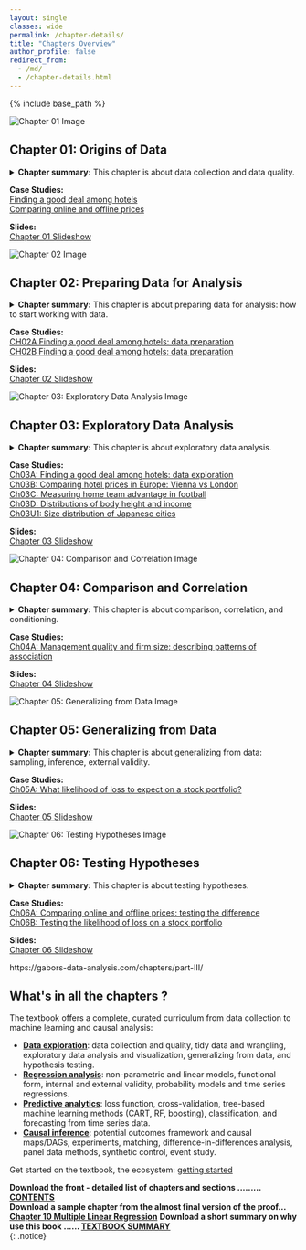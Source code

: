 ```yaml
---
layout: single
classes: wide
permalink: /chapter-details/
title: "Chapters Overview"
author_profile: false
redirect_from:
  - /md/
  - /chapter-details.html
---
```


{% include base_path %}

<div class="chapters">

<div class="chapter-card" id="chapter-01">
  <img src="/images/chapter-images/ch01-fig.png" alt="Chapter 01 Image">
  <div class="chapter-summary">
    <h2 class="chapter-title">Chapter 01: Origins of Data</h2>
    <details>
<summary><strong>Chapter summary:</strong> This chapter is about data collection and data quality.</summary>
      <p>This chapter starts by introducing <strong>key concepts of data</strong>. It then describes the most important <strong>methods of data collection</strong> used in business, economics, and policy analysis, such as <strong>web scraping</strong>, <strong>using administrative sources</strong>, and <strong>conducting surveys</strong>. We introduce aspects of data quality, such as <strong>validity and reliability of variables</strong> and <strong>coverage of observations</strong>. We discuss how to assess and link data quality to how the data was collected. We devote a section to <strong>Big Data</strong> to understand what it is and how it may differ from more traditional data. This chapter also covers <strong>sampling</strong>, including <strong>random sampling</strong> and potential biases due to <strong>noncoverage</strong> and <strong>nonresponse</strong>, as well as <strong>ethical issues</strong> and some <strong>good practices in data collection</strong>.</p>
    </details>
    <p>
      <strong>Case Studies:</strong><br>
      <a href="https://gabors-data-analysis.com/casestudies/#ch01a-finding-a-good-deal-among-hotels-data-collection">Finding a good deal among hotels</a><br>
      <a href="https://gabors-data-analysis.com/casestudies/#ch01b-comparing-online-and-offline-prices-data-collection">Comparing online and offline prices</a>
    </p>
    <p>
      <strong>Slides:</strong><br>
      <a href="/images/slides-public/da-public-slides-ch01-v3-2023.pdf">Chapter 01 Slideshow</a>
    </p>
  </div>
</div>

<div class="chapter-card" id="chapter-02">
  <img src="/images/chapter-images/ch02-fig.png" alt="Chapter 02 Image">
  <div class="chapter-summary">
    <h2 class="chapter-title">Chapter 02: Preparing Data for Analysis</h2>
    <details>
      <summary><strong>Chapter summary:</strong> This chapter is about preparing data for analysis: how to start working with data.</summary>
      <p>First, we clarify some concepts: <strong>types of variables</strong>, <strong>types of observations</strong>, <strong>data tables</strong>, and <strong>datasets</strong>. We then turn to the concept of <strong>tidy data</strong>: data tables with the same kinds of observations. We discuss potential issues with observations and variables, and how to deal with those issues. We describe <strong>good practices for the process of data cleaning</strong> and discuss the additional <strong>challenges of working with Big Data</strong>.</p>
        </details>
    <p>
      <strong>Case Studies:</strong><br>
      <a href="https://gabors-data-analysis.com/casestudies/#ch02a-finding-a-good-deal-among-hotels-data-preparation">CH02A Finding a good deal among hotels: data preparation</a><br>
      <a href="https://gabors-data-analysis.com/casestudies/#ch02b-finding-a-good-deal-among-hotels-data-preparation">CH02B Finding a good deal among hotels: data preparation</a>
    </p>
    <p>
      <strong>Slides:</strong><br>
      <a href="/images/slides-public/da-public-slides-ch02-v3-2023.pdf">Chapter 02 Slideshow</a>
    </p>
  </div>
</div>

<div class="chapter-card" id="chapter-03">
  <img src="/images/chapter-images/ch03-fig.png" alt="Chapter 03: Exploratory Data Analysis Image">
  <div class="chapter-summary">
    <h2 class="chapter-title">Chapter 03: Exploratory Data Analysis</h2>
    <details>
      <summary><strong>Chapter summary:</strong> This chapter is about exploratory data analysis.</summary>      
      <p>The chapter starts with <strong>exploratory data analysis</strong> is important. It then discusses some basic concepts such as <strong>frequencies</strong>, <strong>probabilities</strong>, <strong>distributions</strong>, and <strong>extreme values</strong>. It includes guidelines for producing informative graphs and tables for presentation and describes the most important <strong>summary statistics</strong>. The chapter and its appendix also cover some of the most important <strong>theoretical distributions</strong> and their uses.  
</p>
    </details>
    <p>
      <strong>Case Studies:</strong><br>
      <a href="https://gabors-data-analysis.com/casestudies/#ch03a-finding-a-good-deal-among-hotels-data-exploration">Ch03A: Finding a good deal among hotels: data exploration</a><br>
      <a href="https://gabors-data-analysis.com/casestudies/#ch03b-comparing-hotel-prices-in-europe-vienna-vs-london">Ch03B: Comparing hotel prices in Europe: Vienna vs London</a><br>
      <a href="https://gabors-data-analysis.com/casestudies/#ch03c-measuring-home-team-advantage-in-football">Ch03C: Measuring home team advantage in football</a><br>
      <a href="https://gabors-data-analysis.com/casestudies/#ch03d-distributions-of-body-height-and-income">Ch03D: Distributions of body height and income</a><br>
      <a href="https://gabors-data-analysis.com/casestudies/#ch03u1-size-distribution-of-japanese-cities">Ch03U1: Size distribution of Japanese cities</a>
    </p>
    <p>
      <strong>Slides:</strong><br>
      <a href="/images/slides-public/da-public-slides-ch03-v3-2023.pdf">Chapter 03 Slideshow</a>
    </p>
  </div>
</div>

<div class="chapter-card" id="chapter-04">
  <img src="/images/chapter-images/ch04-fig.png" alt="Chapter 04: Comparison and Correlation Image">
  <div class="chapter-summary">
    <h2 class="chapter-title">Chapter 04: Comparison and Correlation</h2>
    <details>
      <summary><strong>Chapter summary:</strong> This chapter is about comparison, correlation, and conditioning.</summary>
      <p>Most methods of data analysis are based on comparing values of one variable, <strong>y</strong>, across observations with different values of another variable, <strong>x</strong>, or more such variables. This chapter instroduces simple methods of such comparison. We start by emphasizing that we need to define both <strong>y</strong> and <strong>x</strong> precisely for meaningful comparisons, and we need to measure them well. We introduce <strong>conditioning</strong>, and we discuss <strong>conditional comparisons</strong>, or further conditioning, which takes values of other variables into account as well. We discuss <strong>conditional probabilities</strong>, <strong>conditional distributions</strong>, and <strong>conditional means</strong>. We introduce the related concepts of <strong>dependence</strong>, <strong>mean-dependence</strong>, and we introduce <strong>covariance</strong> and <strong>correlation</strong>. Throughout the chapter, we discuss informative <strong>visualization</strong> of the various kinds of comparisons.
</p>
    </details>
    <p>
      <strong>Case Studies:</strong><br>
      <a href="https://gabors-data-analysis.com/casestudies/#ch04a-management-quality-and-firm-size-describing-patterns-of-association">Ch04A: Management quality and firm size: describing patterns of association</a>
    </p>
    <p>
      <strong>Slides:</strong><br>
      <a href="/images/slides-public/da-public-slides-ch04-v3-2023.pdf">Chapter 04 Slideshow</a>
    </p>
  </div>
</div>

<div class="chapter-card" id="chapter-05">
  <img src="/images/chapter-images/ch05-fig.png" alt="Chapter 05: Generalizing from Data Image">
  <div class="chapter-summary">
    <h2 class="chapter-title">Chapter 05: Generalizing from Data</h2>
    <details>
      <summary><strong>Chapter summary:</strong> This chapter is about generalizing from data: sampling, inference, external validity.</summary>
      <p>This chapter introduces the conceptual issues with generalizing results from our data to the general pattern we care about and methods of statistical inference.
We start by discussing the <strong>two steps of the process of generalization</strong>: generalizing from the data to the <strong>general pattern our data represents</strong>, such as a population, and assessing how the <strong>general pattern that is relevant for the situation we care about</strong> relates to the general pattern our data represents. The first task is <strong>statistical inference</strong>, the second is assessing <strong>external validity</strong>. We introduce the conceptual framework of <strong>repeated samples</strong> and <strong>estimation</strong>. We introduce <strong>the standard error</strong> and <strong>the confidence interval</strong> that quantify the uncertainty of this step of generalization. We introduce two methods to estimate the standard error, <strong>the bootstrap</strong> and <strong>the standard error formula</strong>. Discussing external validity, we acknowledge that there are no readily available methods to quantify the uncertainty of this step of generalization, but we discuss how we can think about it and how we may use the results of additional data analysis to assess it.
</p>
    </details>
    <p>
      <strong>Case Studies:</strong><br>
      <a href="https://gabors-data-analysis.com/casestudies/#ch05a-what-likelihood-of-loss-to-expect-on-a-stock-portfolio">Ch05A: What likelihood of loss to expect on a stock portfolio?</a>
    </p>
    <p>
      <strong>Slides:</strong><br>
      <a href="/images/slides-public/da-public-slides-ch05-v3-2023.pdf">Chapter 05 Slideshow</a>
    </p>
  </div>
</div>

<div class="chapter-card" id="chapter-06">
  <img src="/images/chapter-images/ch06-fig.png" alt="Chapter 06: Testing Hypotheses Image">
  <div class="chapter-summary">
    <h2 class="chapter-title">Chapter 06: Testing Hypotheses</h2>
    <details>
      <summary><strong>Chapter summary:</strong> This chapter is about testing hypotheses.</summary>
      <p>This chapter introduces the logic and practice of testing hypotheses.
We describe the <strong>steps of hypothesis testing</strong> and discuss two alternative ways to carry it out: one with the help of a <strong>test statistic</strong> and a <strong>critical value</strong>, and another one with the help of a <strong>p-value</strong>. We discuss how decision rules are derived from our desire to control the likelihood of making erroneous decisions (<strong>false positives</strong> and <strong>false negatives</strong>), and how <strong>significance levels</strong>, <strong>power</strong>, and <strong>p-values</strong> are related to the likelihood of those errors.  We focus on testing hypotheses about averages, but, as we show in one of our case studies, this focus is less restrictive than it may appear. The chapter covers <strong>one-sided versus two-sided alternatives</strong>, issues with <strong>testing multiple hypotheses</strong>, the perils of <strong>p-hacking</strong>, and some issues with testing on Big Data.  
</p>
    </details>
    <p>
      <strong>Case Studies:</strong><br>
      <a href="https://gabors-data-analysis.com/casestudies/#ch06a-comparing-online-and-offline-prices-testing-the-difference">Ch06A: Comparing online and offline prices: testing the difference</a><br>
      <a href="https://gabors-data-analysis.com/casestudies/#ch06b-testing-the-likelihood-of-loss-on-a-stock-portfolio">Ch06B: Testing the likelihood of loss on a stock portfolio</a>
    </p>
    <p>
      <strong>Slides:</strong><br>
      <a href="/images/slides-public/da-public-slides-ch06-v3-2023.pdf">Chapter 06 Slideshow</a>
    </p>
  </div>
</div>
https://gabors-data-analysis.com/chapters/part-III/
</div>

## What's in all the chapters ?
The textbook offers a complete, curated curriculum from data collection to machine learning and causal analysis:  
* **[Data exploration](/chapters/part-I/)**: data collection and quality, tidy data and wrangling, exploratory data analysis and visualization, generalizing from data, and hypothesis testing. 
* **[Regression analysis](/chapters/part-II/)**: non-parametric and linear models, functional form, internal and external validity, probability models and time series regressions. 
* **[Predictive analytics](/chapters/part-III/)**: loss function, cross-validation, tree-based machine learning methods (CART, RF, boosting), classification, and forecasting from time series data. 
* **[Causal inference](/chapters/part-IV/)**: potential outcomes framework and causal maps/DAGs, experiments, matching, difference-in-differences analysis, panel data methods, synthetic control, event study.  

Get started on the textbook, the ecosystem: [getting started](/getting-started)

**Download the front - detailed list of chapters and sections ......... [CONTENTS](/files/front_Bekes_Kezdi.pdf)**  
**Download a sample chapter from the almost final version of the proof... [Chapter 10 Multiple Linear Regression](/files/Ch10_Bekes_Kezdi_draft_2020nov.pdf)**
**Download a short summary on why use this book ...... [TEXTBOOK SUMMARY](/files/bekes-kezdi-data-analysis-summary.pdf)**  
{: .notice}


